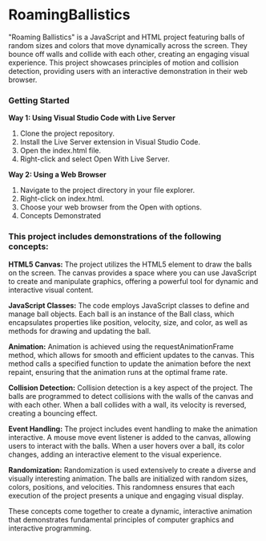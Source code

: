 # RoamingBallistics
"Roaming Ballistics" is a JavaScript and HTML project featuring balls of random sizes and colors that move dynamically across the screen. They bounce off walls and collide with each other, creating an engaging visual experience. This project showcases principles of motion and collision detection, providing users with an interactive demonstration in their web browser.

### Getting Started

**Way 1: Using Visual Studio Code with Live Server**

1. Clone the project repository.
2. Install the Live Server extension in Visual Studio Code.
3. Open the index.html file.
4. Right-click and select Open With Live Server.


**Way 2: Using a Web Browser**

1. Navigate to the project directory in your file explorer.
2. Right-click on index.html.
3. Choose your web browser from the Open with options.
4. Concepts Demonstrated


### This project includes demonstrations of the following concepts:

**HTML5 Canvas:**
The project utilizes the HTML5 <canvas> element to draw the balls on the screen. The canvas provides a space where you can use JavaScript to create and manipulate graphics, offering a powerful tool for dynamic and interactive visual content.

**JavaScript Classes:**
The code employs JavaScript classes to define and manage ball objects. Each ball is an instance of the Ball class, which encapsulates properties like position, velocity, size, and color, as well as methods for drawing and updating the ball.

**Animation:**
Animation is achieved using the requestAnimationFrame method, which allows for smooth and efficient updates to the canvas. This method calls a specified function to update the animation before the next repaint, ensuring that the animation runs at the optimal frame rate.

**Collision Detection:**
Collision detection is a key aspect of the project. The balls are programmed to detect collisions with the walls of the canvas and with each other. When a ball collides with a wall, its velocity is reversed, creating a bouncing effect.

**Event Handling:**
The project includes event handling to make the animation interactive. A mouse move event listener is added to the canvas, allowing users to interact with the balls. When a user hovers over a ball, its color changes, adding an interactive element to the visual experience.

**Randomization:**
Randomization is used extensively to create a diverse and visually interesting animation. The balls are initialized with random sizes, colors, positions, and velocities. This randomness ensures that each execution of the project presents a unique and engaging visual display.

These concepts come together to create a dynamic, interactive animation that demonstrates fundamental principles of computer graphics and interactive programming.